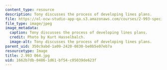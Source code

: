 ```yaml
---
content_type: resource
description: Tony discusses the process of developing lines plans.
file: https://ol-ocw-studio-app-qa.s3.amazonaws.com/courses/2-993-special-topics-in-mechanical-engineering-the-art-and-science-of-boat-design-january-iap-2007/1662b7db04861d61bf54c05039de623f_2993064.jpg
file_type: image/jpeg
image_metadata:
  caption: Tony discusses the process of developing lines plans.
  credit: Photo by Kurt Hasselbalch.
  image-alt: Tony discusses the process of developing lines plans.
parent_uid: 350c9abd-1a09-2420-0830-be0b5e07eb7a
resourcetype: Image
title: 2.993 064.jpg
uid: 1662b7db-0486-1d61-bf54-c05039de623f
---
```

